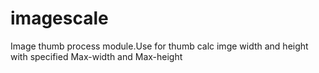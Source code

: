 imagescale
===========

Image thumb process module.Use for thumb calc imge width and height with specified Max-width and Max-height
